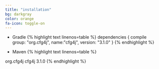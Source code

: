 ```yaml
---
title: "installation"
bg: darkgray
color: orange
fa-icon: toggle-on
---
```


* Gradle
{% highlight text linenos=table %}
dependencies {
  compile group: "org.cfg4j", name:"cfg4j", version: "3.1.0"
}
{% endhighlight %}

* Maven
{% highlight text linenos=table %}
<dependencies>
  <dependency>
    <groupId>org.cfg4j</groupId>
    <artifactId>cfg4j</artifactId>
    <version>3.1.0</version>
  </dependency>
</dependencies>
{% endhighlight %}